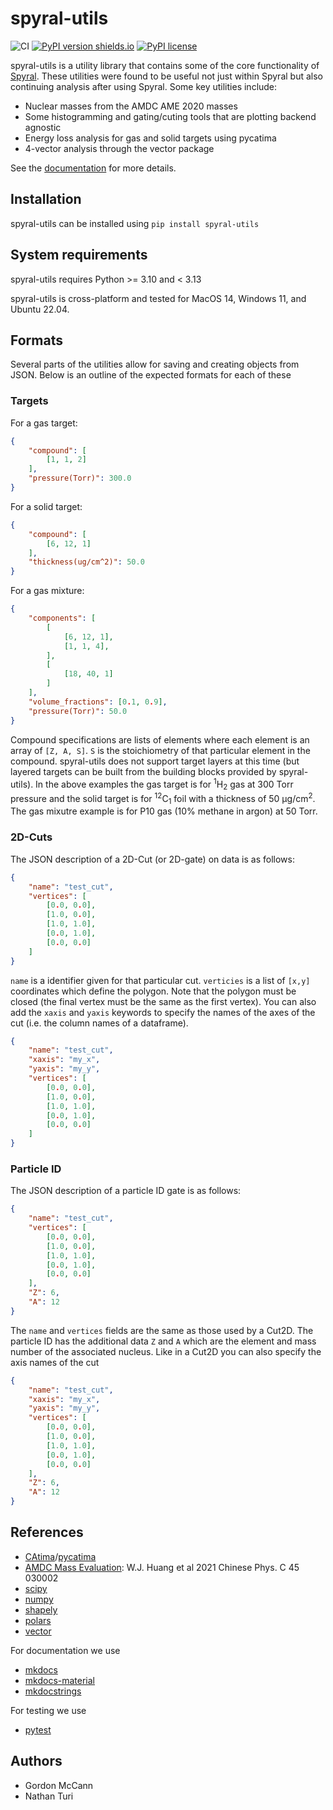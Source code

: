 # spyral-utils

![CI](https://github.com/ATTPC/spyral-utils/actions/workflows/ci.yml/badge.svg)
[![PyPI version shields.io](https://img.shields.io/pypi/v/spyral-utils.svg)](https://pypi.python.org/pypi/spyral-utils/)
[![PyPI license](https://img.shields.io/pypi/l/spyral-utils.svg)](https://pypi.python.org/pypi/spyral-utils/)

spyral-utils is a utility library that contains some of the  core functionality of [Spyral](https://github.com/ATTPC/Spyral.git). These utilities were found to be useful not just within Spyral but also continuing analysis after using Spyral. Some key utilities include:

- Nuclear masses from the AMDC AME 2020 masses
- Some histogramming and gating/cuting tools that are plotting backend agnostic
- Energy loss analysis for gas and solid targets using pycatima
- 4-vector analysis through the vector package

See the [documentation](https://attpc.github.io/spyral-utils/) for more details.

## Installation

spyral-utils can be installed using `pip install spyral-utils`

## System requirements

spyral-utils requires Python >= 3.10 and  < 3.13

spyral-utils is cross-platform and tested for MacOS 14, Windows 11, and Ubuntu 22.04.

## Formats

Several parts of the utilities allow for saving and creating objects from JSON. Below is an outline of the expected formats for each of these

### Targets

For a gas target:

```json
{
    "compound": [
        [1, 1, 2]
    ],
    "pressure(Torr)": 300.0
}
```

For a solid target:

```json
{
    "compound": [
        [6, 12, 1]
    ],
    "thickness(ug/cm^2)": 50.0
}
```

For a gas mixture:

```json
{
    "components": [
        [
            [6, 12, 1],
            [1, 1, 4],
        ],
        [
            [18, 40, 1]
        ]
    ],
    "volume_fractions": [0.1, 0.9],
    "pressure(Torr)": 50.0
}
```

Compound specifications are lists of elements where each element is an array of `[Z, A, S]`. `S` is the 
stoichiometry of that particular element in the compound. spyral-utils does not support target layers at 
this time (but layered targets can be built from the building blocks provided by spyral-utils). In the above examples the 
gas target is for <sup>1</sup>H<sub>2</sub> gas at 300 Torr pressure and the solid target is for
<sup>12</sup>C<sub>1</sub> foil with a thickness of 50 &mu;g/cm<sup>2</sup>. The gas mixutre example is for
P10 gas (10% methane in argon) at 50 Torr.

### 2D-Cuts

The JSON description of a 2D-Cut (or 2D-gate) on data is as follows:

```json
{
    "name": "test_cut",
    "vertices": [
        [0.0, 0.0],
        [1.0, 0.0],
        [1.0, 1.0],
        [0.0, 1.0],
        [0.0, 0.0]
    ]
}
```

`name` is a identifier given for that particular cut. `verticies` is a list of `[x,y]` coordinates which define the polygon. Note that the polygon must be closed (the final vertex must be the same as the first vertex). You can also add the `xaxis` and `yaxis` keywords to specify the names of the axes of the cut (i.e. the column names of a dataframe).

```json
{
    "name": "test_cut",
    "xaxis": "my_x",
    "yaxis": "my_y",
    "vertices": [
        [0.0, 0.0],
        [1.0, 0.0],
        [1.0, 1.0],
        [0.0, 1.0],
        [0.0, 0.0]
    ]
}
```

### Particle ID

The JSON description of a particle ID gate is as follows:

```json
{
    "name": "test_cut",
    "vertices": [
        [0.0, 0.0],
        [1.0, 0.0],
        [1.0, 1.0],
        [0.0, 1.0],
        [0.0, 0.0]
    ],
    "Z": 6,
    "A": 12
}
```

The `name` and `vertices` fields are the same as those used by a Cut2D. The particle ID has the additional data `Z` and `A` which are the element and mass number of the associated nucleus. Like in a Cut2D you can also specify the axis names of the cut

```json
{
    "name": "test_cut",
    "xaxis": "my_x",
    "yaxis": "my_y",
    "vertices": [
        [0.0, 0.0],
        [1.0, 0.0],
        [1.0, 1.0],
        [0.0, 1.0],
        [0.0, 0.0]
    ],
    "Z": 6,
    "A": 12
}
```

## References

- [CAtima](https://github.com/hrosiak/catima)/[pycatima](https://github.com/hrosiak/pycatima)
- [AMDC Mass Evaluation](https://www-nds.iaea.org/amdc/): W.J. Huang et al 2021 Chinese Phys. C 45 030002
- [scipy](https://scipy.org/)
- [numpy](https://numpy.org/)
- [shapely](https://shapely.readthedocs.io/)
- [polars](https://www.pola.rs/)
- [vector](https://vector.readthedocs.io/)

For documentation we use

- [mkdocs](https://www.mkdocs.org)
- [mkdocs-material](https://squidfunk.github.io/mkdocs-material/)
- [mkdocstrings](https://mkdocstrings.github.io/)

For testing we use

- [pytest](https://docs.pytest.org/)

## Authors

- Gordon McCann
- Nathan Turi
